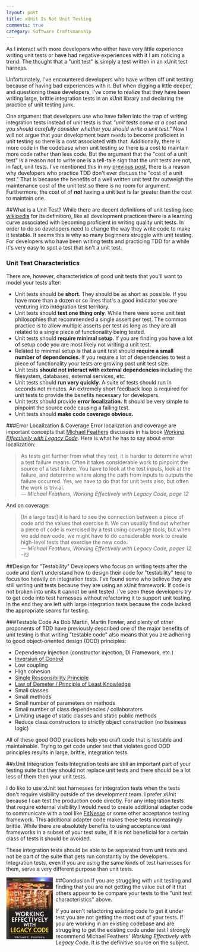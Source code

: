 ```yaml
---
layout: post
title: xUnit Is Not Unit Testing
comments: true
category: Software Craftsmanship
---
```

As I interact with more developers who either have very little experience writing unit tests or have had negative experiences with it I am noticing a trend: The thought that a "unit test" is simply a test written in an xUnit test harness. 

Unfortunately, I've encountered developers who have written off unit testing because of having bad experiences with it. But when digging a little deeper, and questioning these developers, I've come to realize that they have been writing large, brittle integration tests in an xUnit library and declaring the practice of unit testing junk. 
<!--more-->

One argument that developers use who have fallen into the trap of writing integration tests instead of unit tests is that _"unit tests come at a cost and you should carefully consider whether you should write a unit test."_ Now I will not argue that your development team needs to become proficient in unit testing so there is a cost associated with that. Additionally, there is more code in the codebase when unit testing so there is a cost to maintain more code rather than less code. But the argument that the "cost of a unit test" is a reason not to write one is a tell-tale sign that the unit tests are not, in fact, unit tests. I've mentioned this in my [previous post](/2014/10/11/the-appropriate-size-for-a-test.html "The Appropriate Size For A Test"), there is a reason why developers who practice TDD don't ever discuss the "cost of a unit test." That is because the benefits of a well written unit test far outweigh the maintenance cost of the unit test so there is no room for argument. Furthermore, the cost of of **_not_** having a unit test is far greater than the cost to maintain one.

##What is a Unit Test?
While there are decent definitions of unit testing (see [wikipedia](http://en.wikipedia.org/wiki/Unit_testing "Unit Testing") for its definition), like all development practices there is a learning curve associated with becoming proficient in writing quality  unit tests. In order to do so developers need to change the way they write code to make it testable. It seems this  is why so many beginners struggle with unit testing. For developers who have been writing tests and practicing TDD for a while it's very easy to spot a test that isn't a unit test.

### Unit Test Characteristics
There are, however, characteristics of good unit tests that you'll want to model your tests after:
  
* Unit tests should be **short**. They should be as short as possible. If you have more than a dozen or so lines that's a good indicator you are venturing into integration test territory. 
* Unit tests should **test one thing only**. While there were some unit test philosophies that recommended a single assert per test. The common practice is to allow multiple asserts per test as long as they are all related to a single piece of functionality being tested.
* Unit tests should **require minimal setup**. If you are finding you have a lot of setup code you are most likely not writing a unit test.
* Related to minimal setup is that a unit test should **require a small number of dependencies**. If you require a lot of dependencies to test a piece of functionality your tests are growing past unit test size.
* Unit tests **should not interact with external dependencies** including the filesystem, databases, external services, etc.
* Unit tests should **run very quickly**. A suite of tests should run in seconds not minutes. An extremely short feedback loop is required for unit tests to provide the benefits necessary for developers.
* Unit tests should provide **error localization.** It should be very simple to pinpoint the source code causing a failing test.
* Unit tests should **make code coverage obvious.** 

###Error Localization & Coverage
Error localization and coverage are important concepts that [Michael Feathers](https://twitter.com/mfeathers "Michael Feathers' Twitter Account") discusses in his book [_Working Effectively with Legacy Code_](http://www.amazon.com/Working-Effectively-Legacy-Michael-Feathers/dp/0131177052/ref=sr_1_1?ie=UTF8&qid=1417864348&sr=8-1&keywords=working+effectively+with+legacy+code). Here is what he has to say about error localization:

> As tests get further from what they test, it is harder to determine what a test failure means. Often it takes considerable work to pinpoint the source of a test failure. You have to look at the test inputs,
look at the failure, and determine where along the path from inputs to outputs the failure occurred. Yes, we have to do that for unit tests also, but often the work is trivial.  
&mdash; _Michael Feathers, Working Effectively with Legacy Code, page 12_

And on coverage:  

>[In a large test] it is hard to see the connection between a piece of code and the
values that exercise it. We can usually find out whether a piece of code is exercised by a test using coverage tools, but when we add new code, we might have to do considerable work to create high-level tests that exercise
the new code.  
&mdash; _Michael Feathers, Working Effectively with Legacy Code, pages 12 -13_

##Design for "Testability"
Developers who focus on writing tests after the code and don't understand how to design their code for "testability" tend to focus too heavily on integration tests. I've found some who believe they are still writing unit tests because they are using an xUnit framework. If code is not broken into units it cannot be unit tested. I've seen these developers try to get code into test harnesses without refactoring it to support unit testing. In the end they are left with large integration tests because the code lacked the appropriate seams for testing.  

###Testable Code
As Bob Martin, Martin Fowler, and plenty of other proponents of TDD have previously described one of the major benefits of unit testing is that writing "testable code" also means that you are adhering to good object-oriented design (OOD) principles:

* Dependency Injection (constructor injection, DI Framework, etc.)
* [Inversion of Control](http://en.wikipedia.org/wiki/Inversion_of_control "IOC")
* Low coupling
* High cohesion
* [Single Responsibility Principle](http://en.wikipedia.org/wiki/Single_responsibility_principle "SRP")
* [Law of Demeter / Principle of Least Knowledge](http://en.wikipedia.org/wiki/Law_of_Demeter "Law Of Demeter")
* Small classes
* Small methods
* Small number of parameters on methods
* Small number of class dependencies / collaborators
* Limiting usage of static classes and static public methods
* Reduce class constructors to strictly object construction (no business logic)

All of these good OOD practices help you craft code that is testable and maintainable. Trying to get code under test that violates good OOD principles results in large, brittle, integration tests.

##xUnit Integration Tests
Integration tests are still an important part of your testing suite but they should not replace unit tests and there should be a lot less of them then your unit tests.

I do like to use xUnit test harnesses for integration tests when the tests don't require visibility outside of the development team. I prefer xUnit because I can test the production code directly. For any integration tests that require external visibility I would need to create additional adapter code to communicate with a tool like [FitNesse](http://www.fitnesse.org/ "FitNesse") or some other acceptance testing framework. This additional adapter code makes these tests increasingly brittle. While there are absolutely benefits to using acceptance test frameworks in a subset of your test suite, if it is not beneficial for a certain class of tests it should be avoided.

These integration tests should be able to be separated from unit tests and not be part of the suite that gets run constantly by the developers. Integration tests, even if you are using the same kinds of test harnesses for them, serve a very different purpose than unit tests.

##Conclusion
<img src='/images/workingEffectivelyWithLegacyCode.jpg' width='25%' height='25%' style='float:left; padding-right:7px;' />
If you are struggling with unit testing and finding that you are not getting the value out of it that others appear to be compare your tests to the "unit test characteristics" above. 

If you aren't refactoring existing code to get it under test you are not getting the most out of your tests. If you are working in an existing codebase and are struggling to get the existing code under test I strongly recommend Michael Feathers' _Working Effectively with Legacy Code_. It is the definitive source on the subject.  

<div style='clear:both'></div>
